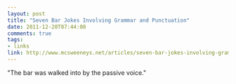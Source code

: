 ```yaml
---
layout: post
title: "Seven Bar Jokes Involving Grammar and Punctuation"
date: 2011-12-20T07:44:00
comments: true
tags:
- links
link: http://www.mcsweeneys.net/articles/seven-bar-jokes-involving-grammar-and-punctuation
---
```

"The bar was walked into by the passive voice."

